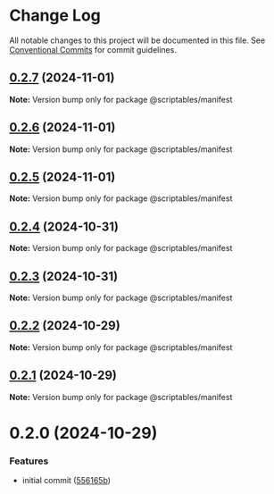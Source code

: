 # Change Log

All notable changes to this project will be documented in this file.
See [Conventional Commits](https://conventionalcommits.org) for commit guidelines.

## [0.2.7](https://github.com/taoyuan/scriptables/compare/@scriptables/manifest@0.2.6...@scriptables/manifest@0.2.7) (2024-11-01)

**Note:** Version bump only for package @scriptables/manifest





## [0.2.6](https://github.com/taoyuan/scriptables/compare/@scriptables/manifest@0.2.5...@scriptables/manifest@0.2.6) (2024-11-01)

**Note:** Version bump only for package @scriptables/manifest





## [0.2.5](https://github.com/taoyuan/scriptables/compare/@scriptables/manifest@0.2.4...@scriptables/manifest@0.2.5) (2024-11-01)

**Note:** Version bump only for package @scriptables/manifest





## [0.2.4](https://github.com/taoyuan/scriptables/compare/@scriptables/manifest@0.2.3...@scriptables/manifest@0.2.4) (2024-10-31)

**Note:** Version bump only for package @scriptables/manifest





## [0.2.3](https://github.com/taoyuan/scriptables/compare/@scriptables/manifest@0.2.2...@scriptables/manifest@0.2.3) (2024-10-31)

**Note:** Version bump only for package @scriptables/manifest





## [0.2.2](https://github.com/taoyuan/scriptables/compare/@scriptables/manifest@0.2.1...@scriptables/manifest@0.2.2) (2024-10-29)

**Note:** Version bump only for package @scriptables/manifest





## [0.2.1](https://github.com/taoyuan/scriptables/compare/@scriptables/manifest@0.2.0...@scriptables/manifest@0.2.1) (2024-10-29)

**Note:** Version bump only for package @scriptables/manifest





# 0.2.0 (2024-10-29)


### Features

* initial commit ([556165b](https://github.com/taoyuan/scriptables/commit/556165b02cf3987a55e99080be2fb6c3ca12e7a7))
